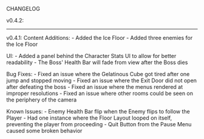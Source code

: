 CHANGELOG

v0.4.2:

-----------------------------------------------------------------

v0.4.1:
  Content Additions:
	- Added the Ice Floor
	- Added three enemies for the Ice Floor

  UI:
	- Added a panel behind the Character Stats UI to allow for better readability
	- The Boss' Health Bar will fade from view after the Boss dies

  Bug Fixes:
	- Fixed an issue where the Gelatinous Cube got tired after one jump and stopped moving
	- Fixed an issue where the Exit Door did not open after defeating the boss
	- Fixed an issue where the menus rendered at improper resolutions
	- Fixed an issue where other rooms could be seen on the periphery of the camera

  Known Issues:
	- Enemy Health Bar flip when the Enemy flips to follow the Player
	- Had one instance where the Floor Layout looped on itself, preventing the player from proceeding
	- Quit Button from the Pause Menu caused some broken behavior
	